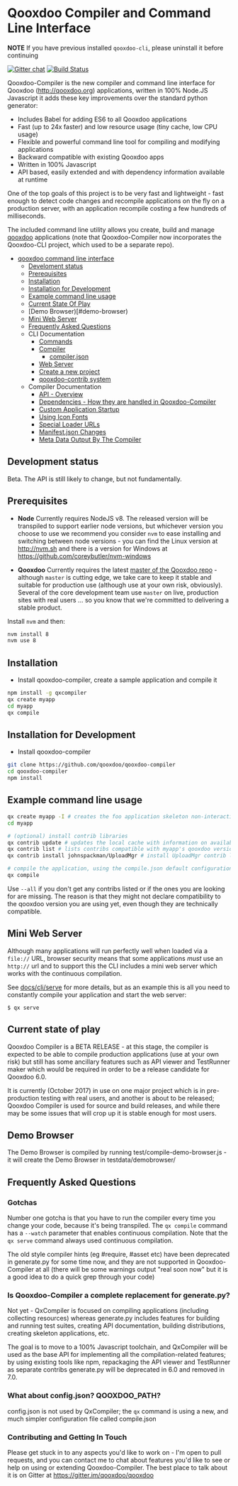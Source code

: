 # Qooxdoo Compiler and Command Line Interface

**NOTE** If you have previous installed `qooxdoo-cli`, please uninstall it before continuing

[![Gitter chat](https://badges.gitter.im/gitterHQ/gitter.png)](https://gitter.im/qooxdoo/qooxdoo)
[![Build Status](https://travis-ci.org/qooxdoo/qooxdoo-compiler.svg?branch=master)](https://travis-ci.org/qooxdoo/qooxdoo-compiler)

Qooxdoo-Compiler is the new compiler and command line interface for Qooxdoo (http://qooxdoo.org) applications, written in 100% Node.JS Javascript it adds these key improvements over the standard python generator:

* Includes Babel for adding ES6 to all Qooxdoo applications 
* Fast (up to 24x faster) and low resource usage (tiny cache, low CPU usage)
* Flexible and powerful command line tool for compiling and modifying applications
* Backward compatible with existing Qooxdoo apps
* Written in 100% Javascript
* API based, easily extended and with dependency information available at runtime

One of the top goals of this project is to be very fast and lightweight - fast enough to detect code changes and recompile  applications on the fly on a production server, with an application recompile costing a few hundreds of milliseconds.

The included command line utility allows you create, build and manage [qooxdoo](http://www.qooxdoo.org) applications (note that Qooxdoo-Compiler now incorporates the Qooxdoo-CLI project, which used to be a separate repo).


- [qooxdoo command line interface](#qooxdoo-compiler-and-command-line-interface)
    - [Develoment status](#development-status)
    - [Prerequisites](#prerequisites)
    - [Installation](#installation)
    - [Installation for Development](#installation-for-development)
    - [Example command line usage](#example-command-line-usage)
    - [Current State Of Play](#current-state-of-play)
    - [Demo Browser)[#demo-browser)
    - [Mini Web Server](#mini-web-server)
    - [Frequently Asked Questions](#frequently-asked-questions)
    - CLI Documentation
        - [Commands](docs/cli/commands.md)
        - [Compiler](docs/cli/compiler.md)
          - [compiler.json](docs/cli/compile-json.md)
        - [Web Server](docs/cli/serve.md)
        - [Create a new project](docs/cli/create-a-new-project.md)
        - [qooxdoo-contrib system](docs/cli/qooxdoo-contrib-system.md)
    - Compiler Documentation
        - [API - Overview](docs/compiler/API.md)
        - [Dependencies - How they are handled in Qooxdoo-Compiler](docs/compiler/Dependencies.md)
        - [Custom Application Startup](docs/compiler/CustomAppStartup.md)
        - [Using Icon Fonts](docs/compiler/IconFonts.md)
        - [Special Loader URLs](docs/compiler/LoaderUrls.md)
        - [Manifest.json Changes](docs/compiler/Manifest.md)
        - [Meta Data Output By The Compiler](docs/compiler/MetaData.md)

## Development status
Beta. The API is still likely to change, but not fundamentally.

## Prerequisites
- **Node** Currently requires NodeJS v8. The released version will be transpiled to support earlier node versions, but whichever version you choose to use we recommend you consider `nvm` to ease installing and switching between node versions - you can find the Linux version at http://nvm.sh and there is a version for Windows at https://github.com/coreybutler/nvm-windows

- **Qooxdoo** Currently requires the latest [master of the Qooxdoo repo](https://github.com/qooxdoo/qooxdoo) - although `master` is cutting edge, we take care to keep it stable and suitable for production use (although use at your own risk, obviously).  Several of the core development team use `master` on live, production sites with real users ... so you know that we're committed to delivering a stable product. 
 

Install `nvm` and then:

```bash
nvm install 8
nvm use 8
```

## Installation
- Install qooxdoo-compiler, create a sample application and compile it
```bash
npm install -g qxcompiler
qx create myapp
cd myapp
qx compile
```

## Installation for Development
- Install qooxdoo-compiler 
```bash
git clone https://github.com/qooxdoo/qooxdoo-compiler
cd qooxdoo-compiler
npm install
```


## Example command line usage
```bash
qx create myapp -I # creates the foo application skeleton non-interactively
cd myapp

# (optional) install contrib libraries
qx contrib update # updates the local cache with information on available contribs 
qx contrib list # lists contribs compatible with myapp's qooxdoo version, determine installation candidate
qx contrib install johnspackman/UploadMgr # install UploadMgr contrib library 

# compile the application, using the compile.json default configuration values 
qx compile
```

Use `--all` if you don't get any contribs listed or if the ones you are 
looking for are missing. The reason is that they might not declare 
compatibility to the qooxdoo version you are using yet, even though they are 
technically compatible. 


## Mini Web Server
Although many applications will run perfectly well when loaded via a `file://` URL, browser security means that some applications *must* use an `http://` url and to support this the CLI includes a mini web server which works with the continuous compilation.

See [docs/cli/serve](docs/cli/serve) for more details, but as an example this is all you need to constantly compile your application and start the web server:

```
$ qx serve
```



## Current state of play
Qooxdoo Compiler is a BETA RELEASE - at this stage, the compiler is expected to be able to compile production applications (use at your own risk) but still has some ancillary features such as API viewer and TestRunner maker which would be required in order to be a release candidate for Qooxdoo 6.0.

It is currently (October 2017) in use on one major project which is in pre-production testing with real users, and another is about to be released; Qooxdoo Compiler is used for source and build releases, and while there may be some issues that will crop up it is stable enough for most users.




## Demo Browser
The Demo Browser is compiled by running test/compile-demo-browser.js - it will create the Demo Browser in testdata/demobrowser/


## Frequently Asked Questions

### Gotchas
Number one gotcha is that you have to run the compiler every time you change your code, because it's being transpiled.
The `qx compile` command has a `--watch` parameter that enables continuous compilation.  Note that the `qx serve` command
always used continuous compilation.

The old style compiler hints (eg #require, #asset etc) have been deprecated in generate.py for some time now, and they
are not supported in Qooxdoo-Compiler at all (there will be some warnings output "real soon now" but it is a good idea to do a quick grep through your code)



### Is Qooxdoo-Compiler a complete replacement for generate.py?
Not yet - QxCompiler is focused on compiling applications (including collecting resources) whereas generate.py includes features for building and running test suites, creating API documentation, building distributions, creating skeleton applications, etc.

The goal is to move to a 100% Javascript toolchain, and QxCompiler will be used as the base API for implementing all the compilation-related features; by using existing tools like npm, repackaging the API viewer and TestRunner as separate contribs generate.py will be deprecated in 6.0 and removed in 7.0.


### What about config.json?  QOOXDOO_PATH?
config.json is not used by QxCompiler; the `qx` command is using a new, and much simpler configuration file called compile.json


### Contributing and Getting In Touch
Please get stuck in to any aspects you'd like to work on - I'm open to pull requests, and you can contact me to chat 
about features you'd like to see or help on using or extending Qooxdoo-Compiler.  The best place to talk about it is on Gitter at https://gitter.im/qooxdoo/qooxdoo

